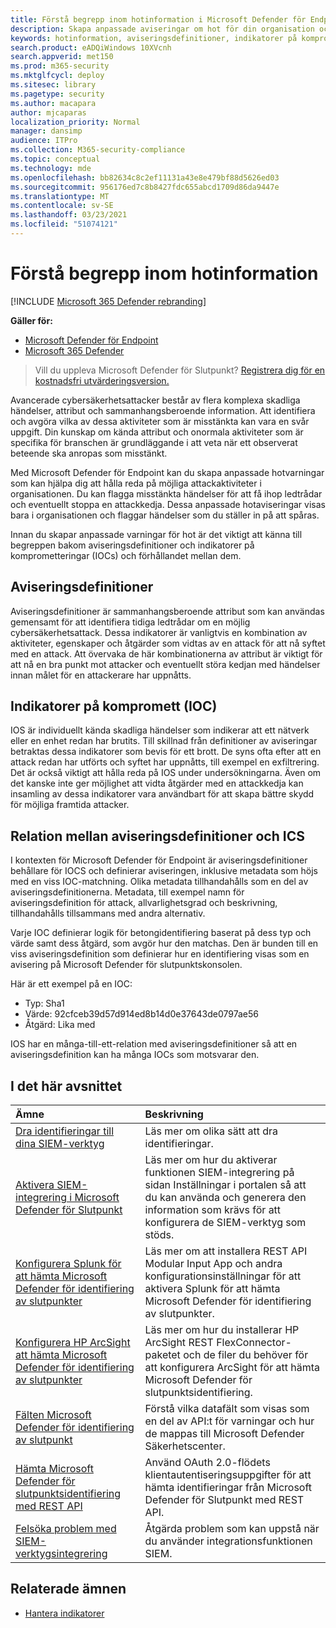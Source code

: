 ```yaml
---
title: Förstå begrepp inom hotinformation i Microsoft Defender för Endpoint
description: Skapa anpassade aviseringar om hot för din organisation och lär dig mer om begreppen kring hotinformation i Microsoft Defender för Slutpunkt
keywords: hotinformation, aviseringsdefinitioner, indikatorer på kompromett, ioc
search.product: eADQiWindows 10XVcnh
search.appverid: met150
ms.prod: m365-security
ms.mktglfcycl: deploy
ms.sitesec: library
ms.pagetype: security
ms.author: macapara
author: mjcaparas
localization_priority: Normal
manager: dansimp
audience: ITPro
ms.collection: M365-security-compliance
ms.topic: conceptual
ms.technology: mde
ms.openlocfilehash: bb82634c8c2ef11131a43e8e479bf88d5626ed03
ms.sourcegitcommit: 956176ed7c8b8427fdc655abcd1709d86da9447e
ms.translationtype: MT
ms.contentlocale: sv-SE
ms.lasthandoff: 03/23/2021
ms.locfileid: "51074121"
---
```

# <a name="understand-threat-intelligence-concepts"></a>Förstå begrepp inom hotinformation

[!INCLUDE [Microsoft 365 Defender rebranding](../../includes/microsoft-defender.md)]

**Gäller för:**
- [Microsoft Defender för Endpoint](https://go.microsoft.com/fwlink/?linkid=2154037)
- [Microsoft 365 Defender](https://go.microsoft.com/fwlink/?linkid=2118804)



>Vill du uppleva Microsoft Defender för Slutpunkt? [Registrera dig för en kostnadsfri utvärderingsversion.](https://www.microsoft.com/microsoft-365/windows/microsoft-defender-atp?ocid=docs-wdatp-threatindicator-abovefoldlink) 

Avancerade cybersäkerhetsattacker består av flera komplexa skadliga händelser, attribut och sammanhangsberoende information. Att identifiera och avgöra vilka av dessa aktiviteter som är misstänkta kan vara en svår uppgift. Din kunskap om kända attribut och onormala aktiviteter som är specifika för branschen är grundläggande i att veta när ett observerat beteende ska anropas som misstänkt.

Med Microsoft Defender för Endpoint kan du skapa anpassade hotvarningar som kan hjälpa dig att hålla reda på möjliga attackaktiviteter i organisationen. Du kan flagga misstänkta händelser för att få ihop ledtrådar och eventuellt stoppa en attackkedja. Dessa anpassade hotaviseringar visas bara i organisationen och flaggar händelser som du ställer in på att spåras.

Innan du skapar anpassade varningar för hot är det viktigt att känna till begreppen bakom aviseringsdefinitioner och indikatorer på komprometteringar (IOCs) och förhållandet mellan dem.

## <a name="alert-definitions"></a>Aviseringsdefinitioner
Aviseringsdefinitioner är sammanhangsberoende attribut som kan användas gemensamt för att identifiera tidiga ledtrådar om en möjlig cybersäkerhetsattack. Dessa indikatorer är vanligtvis en kombination av aktiviteter, egenskaper och åtgärder som vidtas av en attack för att nå syftet med en attack. Att övervaka de här kombinationerna av attribut är viktigt för att nå en bra punkt mot attacker och eventuellt störa kedjan med händelser innan målet för en attackerare har uppnåtts.

## <a name="indicators-of-compromise-ioc"></a>Indikatorer på kompromett (IOC)
IOS är individuellt kända skadliga händelser som indikerar att ett nätverk eller en enhet redan har brutits. Till skillnad från definitioner av aviseringar betraktas dessa indikatorer som bevis för ett brott. De syns ofta efter att en attack redan har utförts och syftet har uppnåtts, till exempel en exfiltrering. Det är också viktigt att hålla reda på IOS under undersökningarna. Även om det kanske inte ger möjlighet att vidta åtgärder med en attackkedja kan insamling av dessa indikatorer vara användbart för att skapa bättre skydd för möjliga framtida attacker.

## <a name="relationship-between-alert-definitions-and-iocs"></a>Relation mellan aviseringsdefinitioner och ICS
I kontexten för Microsoft Defender för Endpoint är aviseringsdefinitioner behållare för IOCS och definierar aviseringen, inklusive metadata som höjs med en viss IOC-matchning. Olika metadata tillhandahålls som en del av aviseringsdefinitionerna. Metadata, till exempel namn för aviseringsdefinition för attack, allvarlighetsgrad och beskrivning, tillhandahålls tillsammans med andra alternativ.

Varje IOC definierar logik för betongidentifiering baserat på dess typ och värde samt dess åtgärd, som avgör hur den matchas. Den är bunden till en viss aviseringsdefinition som definierar hur en identifiering visas som en avisering på Microsoft Defender för slutpunktskonsolen.

Här är ett exempel på en IOC:
- Typ: Sha1
- Värde: 92cfceb39d57d914ed8b14d0e37643de0797ae56
- Åtgärd: Lika med

IOS har en många-till-ett-relation med aviseringsdefinitioner så att en aviseringsdefinition kan ha många IOCs som motsvarar den.

## <a name="in-this-section"></a>I det här avsnittet

Ämne | Beskrivning
:---|:---
[Dra identifieringar till dina SIEM-verktyg](configure-siem.md)| Läs mer om olika sätt att dra identifieringar.
[Aktivera SIEM-integrering i Microsoft Defender för Slutpunkt](enable-siem-integration.md)| Läs mer om hur du aktiverar  funktionen SIEM-integrering på sidan Inställningar i portalen så att du kan använda och generera den information som krävs för att konfigurera de SIEM-verktyg som stöds.
[Konfigurera Splunk för att hämta Microsoft Defender för identifiering av slutpunkter](configure-siem.md)| Läs mer om att installera REST API Modular Input App och andra konfigurationsinställningar för att aktivera Splunk för att hämta Microsoft Defender för identifiering av slutpunkter.
[Konfigurera HP ArcSight att hämta Microsoft Defender för identifiering av slutpunkter](configure-arcsight.md)| Läs mer om hur du installerar HP ArcSight REST FlexConnector-paketet och de filer du behöver för att konfigurera ArcSight för att hämta Microsoft Defender för slutpunktsidentifiering.
[Fälten Microsoft Defender för identifiering av slutpunkt](api-portal-mapping.md) | Förstå vilka datafält som visas som en del av API:t för varningar och hur de mappas till Microsoft Defender Säkerhetscenter.
[Hämta Microsoft Defender för slutpunktsidentifiering med REST API](pull-alerts-using-rest-api.md) | Använd OAuth 2.0-flödets klientautentiseringsuppgifter för att hämta identifieringar från Microsoft Defender för Slutpunkt med REST API.
[Felsöka problem med SIEM-verktygsintegrering](troubleshoot-siem.md) | Åtgärda problem som kan uppstå när du använder integrationsfunktionen SIEM.



## <a name="related-topics"></a>Relaterade ämnen
- [Hantera indikatorer](manage-indicators.md)
